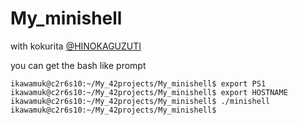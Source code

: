 # My_minishell
with kokurita [@HINOKAGUZUTI](https://github.com/HINOKAGUZUTI)

you can get the bash like prompt
```
ikawamuk@c2r6s10:~/My_42projects/My_minishell$ export PS1
ikawamuk@c2r6s10:~/My_42projects/My_minishell$ export HOSTNAME
ikawamuk@c2r6s10:~/My_42projects/My_minishell$ ./minishell 
ikawamuk@c2r6s10:~/My_42projects/My_minishell$ 
```
